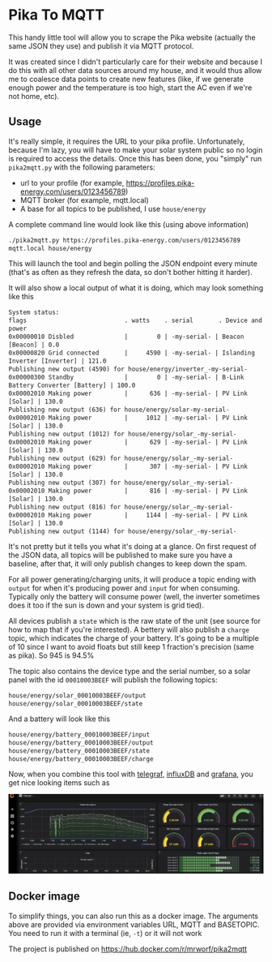 # Pika To MQTT

This handy little tool will allow you to scrape the Pika website (actually the same JSON they use) and publish it via MQTT protocol.

It was created since I didn't particularly care for their website and because I do this with all other data sources around my house, and it would thus allow me to coalesce data points to create new features (like, if we generate enough power and the temperature is too high, start the AC even if we're not home, etc).

## Usage

It's really simple, it requires the URL to your pika profile. Unfortunately, because I'm lazy, you will have to make your solar system public so no login is required to access the details. Once this has been done, you "simply" run `pika2mqtt.py` with the following parameters:

- url to your profile (for example, https://profiles.pika-energy.com/users/0123456789)
- MQTT broker (for example, mqtt.local)
- A base for all topics to be published, I use `house/energy`

A complete command line would look like this (using above information)

```
./pika2mqtt.py https://profiles.pika-energy.com/users/0123456789 mqtt.local house/energy
```

This will launch the tool and begin polling the JSON endpoint every minute (that's as often as they refresh the data, so don't bother hitting it harder).

It will also show a local output of what it is doing, which may look something like this

```
System status:
flags                           . watts    . serial       . Device and power
0x00000010 Disbled              |        0 | -my-serial- | Beacon [Beacon] | 0.0
0x00000820 Grid connected       |     4590 | -my-serial- | Islanding Inverter [Inverter] | 121.0
Publishing new output (4590) for house/energy/inverter_-my-serial-
0x00000300 Standby              |        0 | -my-serial- | B-Link Battery Converter [Battery] | 100.0
0x00002010 Making power         |      636 | -my-serial- | PV Link [Solar] | 130.0
Publishing new output (636) for house/energy/solar-my-serial-
0x00002010 Making power         |     1012 | -my-serial- | PV Link [Solar] | 130.0
Publishing new output (1012) for house/energy/solar_-my-serial-
0x00002010 Making power         |      629 | -my-serial- | PV Link [Solar] | 130.0
Publishing new output (629) for house/energy/solar_-my-serial-
0x00002010 Making power         |      307 | -my-serial- | PV Link [Solar] | 130.0
Publishing new output (307) for house/energy/solar_-my-serial-
0x00002010 Making power         |      816 | -my-serial- | PV Link [Solar] | 130.0
Publishing new output (816) for house/energy/solar_-my-serial-
0x00002010 Making power         |     1144 | -my-serial- | PV Link [Solar] | 130.0
Publishing new output (1144) for house/energy/solar_-my-serial-
```
It's not pretty but it tells you what it's doing at a glance. On first request of the JSON data, all topics will be published to make sure you have a baseline, after that, it will only publish changes to keep down the spam.

For all power generating/charging units, it will produce a topic ending with `output` for when it's producing power and `input` for when consuming. Typically only the battery will consume power (well, the inverter sometimes does it too if the sun is down and your system is grid tied).

All devices publish a `state` which is the raw state of the unit (see source for how to map that if you're interested). A bettery will also publish a `charge` topic, which indicates the charge of your battery. It's going to be a multiple of 10 since I want to avoid floats but still keep 1 fraction's precision (same as pika). So 945 is 94.5%

The topic also contains the device type and the serial number, so a solar panel with the id `00010003BEEF` will publish the following topics:

```
house/energy/solar_00010003BEEF/output
house/energy/solar_00010003BEEF/state
```

And a battery will look like this

```
house/energy/battery_00010003BEEF/input
house/energy/battery_00010003BEEF/output
house/energy/battery_00010003BEEF/state
house/energy/battery_00010003BEEF/charge
```

Now, when you combine this tool with [telegraf](https://www.influxdata.com/time-series-platform/telegraf/ "telegraf"), [influxDB](https://www.influxdata.com/products/influxdb-overview/ "influxDB") and [grafana](https://grafana.com/ "grafana"), you get nice looking items such as

![grafana scrennshot](images/grafana.png "Grafana screenshot")

## Docker image

To simplify things, you can also run this as a docker image. The arguments above are provided via environment variables URL, MQTT and BASETOPIC. You need to run it with a terminal (ie, `-t`) or it will not work

The project is published on https://hub.docker.com/r/mrworf/pika2mqtt
